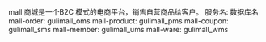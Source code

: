 mall 商城是一个B2C 模式的电商平台，销售自营商品给客户。
服务名: 数据库名
mall-order: gulimall_oms
mall-product: gulimall_pms
mall-coupon: gulimall_sms
mall-member: gulimall_ums
mall-ware: gulimall_wms
